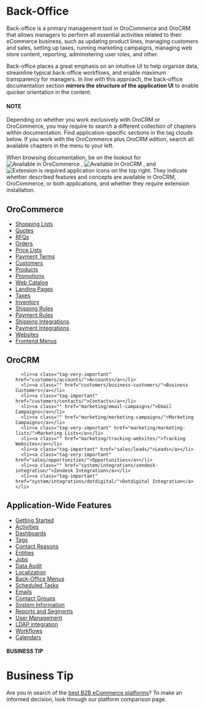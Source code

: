 <!-- meta: description = Back-office manuals for the OroCommerce and OroCRM users -->

# Back-Office

Back-office is a primary management tool in OroCommerce and OroCRM that allows managers to perform all essential activities related to their eCommerce business, such as updating product lines, managing customers and sales, setting up taxes, running marketing campaigns, managing web store content, reporting, administering user roles, and other.

Back-office places a great emphasis on an intuitive UI to help organize data, streamline typical back-office workflows, and enable maximum transparency for managers. In line with this approach, the back-office documentation section **mirrors the structure of the application UI** to enable quicker orientation in the content.

#### NOTE
Depending on whether you work exclusively with OroCRM or OroCommerce, you may require to search a different collection of chapters within documentation. Find application-specific sections in the tag clouds below. If you work with the OroCommerce plus OroCRM edition, search all available chapters in the menu to your left.

When browsing documentation, be on the lookout for  ![Available in OroCommerce](user/img/doctypes/commerce-icon-logo.png)  ,  ![Available in OroCRM](user/img/doctypes/crm-icon-logo.png) , and ![Extension is required](user/img/doctypes/extension-icon-logo.png)  application icons on the top right. They indicate whether described features and concepts are available in OroCRM, OroCommerce, or both applications, and whether they require extension installation.

<h2>OroCommerce</h2>

   <ul class="tag-cloud">
      <li><a class="tag-important" href="sales/shopping-lists/">Shopping Lists</a></li>
      <li><a class="" href="sales/quotes/">Quotes</a></li>
      <li><a class="tag-important" href="sales/rfq/">RFQs</a></li>
      <li><a class="tag-very-important" href="sales/orders/">Orders</a></li>
      <li><a class="" href="sales/price-lists/">Price Lists</a></li>
      <li><a class="" href="sales/payment-terms/">Payment Terms</a></li>
      <li><a class="tag-important" href="customers/customers/">Customers</a></li>
      <li><a class="tag-very-important" href="products/products/">Products</a></li>
      <li><a class="" href="marketing/promotions/">Promotions</a></li>
      <li><a class="tag-very-important" href="marketing/web-catalogs/">Web Catalog</a></li>
      <li><a class="" href="marketing/landing-pages/">Landing Pages</a></li>
      <li><a class="tag-important" href="taxes/">Taxes</a></li>
      <li><a class="tag-very-important" href="inventory/">Inventory</a></li>
      <li><a class="tag-important" href="system/shipping-rules/">Shipping Rules</a></li>
      <li><a class="" href="system/payment-rules/">Payment Rules</a></li>
      <li><a class="" href="system/integrations/shipping-integration/">Shipping Integrations</a></li>
      <li><a class="" href="system/integrations/payment-integration/">Payment Integrations</a></li>
      <li><a class="tag-very-important" href="system/websites/">Websites</a></li>
      <li><a class="" href="system/frontend-menus/">Frontend Menus</a></li>
   </ul><h2>OroCRM</h2>

   <ul class="tag-cloud">

      <li><a class="tag-very-important" href="customers/accounts/">Accounts</a></li>
      <li><a class="" href="customers/business-customers/">Business Customers</a></li>
      <li><a class="tag-important" href="customers/contacts/">Contacts</a></li>
      <li><a class="" href="marketing/email-campaigns/">Email Campaigns</a></li>
      <li><a class="" href="marketing/marketing-campaigns/">Marketing Campaigns</a></li>
      <li><a class="tag-very-important" href="marketing/marketing-lists/">Marketing Lists</a></li>
      <li><a class="" href="marketing/tracking-websites/">Tracking Websites</a></li>
      <li><a class="tag-important" href="sales/leads/">Leads</a></li>
      <li><a class="tag-very-important" href="sales/opportunities/">Opportunities</a></li>
      <li><a class="" href="system/integrations/zendesk-integration/">Zendesk Integration</a></li>
      <li><a class="tag-important" href="system/integrations/dotdigital/">Dotdigital Integration</a></li>
   </ul><h2>Application-Wide Features</h2>

   <ul class="tag-cloud">
      <li><a class="tag-very-important" href="getting-started/">Getting Started</a></li>
      <li><a class="" href="activities/">Activities</a></li>
      <li><a class="tag-very-important" href="dashboards/">Dashboards</a></li>
      <li><a class="" href="system/tags-management/">Tags</a></li>
      <li><a class="" href="system/contact-reasons/">Contact Reasons</a></li>
      <li><a class="tag-very-important" href="system/entities/">Entities</a></li>
      <li><a class="" href="system/jobs/">Jobs</a></li>
      <li><a class="" href="system/data-audit/">Data Audit</a></li>
      <li><a class="tag-very-important" href="system/localization/">Localization</a></li>
      <li><a class="tag" href="system/menus/">Back-Office Menus</a></li>
      <li><a class="" href="system/scheduled-tasks/">Scheduled Tasks</a></li>
      <li><a class="tag-important" href="system/emails/">Emails</a></li>
      <li><a class="" href="system/contact-groups/">Contact Groups</a></li>
      <li><a class="tag" href="system/system-information/">System Information</a></li>
      <li><a class="tag-important" href="reports-segments/">Reports and Segments</a></li>
      <li><a class="tag-very-important" href="system/user-management/">User Management</a></li>
      <li><a class="" href="system/integrations/ldap-integration/">LDAP integration</a></li>
      <li><a class="tag-important" href="system/workflows/">Workflows</a></li>
      <li><a class="" href="system/system-calendars/">Calendars</a></li>
   </ul>

#### BUSINESS TIP
# Business Tip

Are you in search of the <a href="https://oroinc.com/b2b-ecommerce/b2b-ecommerce-comparison" target="_blank">best B2B eCommerce platforms</a>? To make an informed decision, look through our platform comparison page.

<!-- fa-bars = fa-navicon -->
<!-- Ic Tiles is used as Set As Default in saved views, and as tiles in display layout options -->
<!-- IcPencil refers to Rename in Commerce and Inline Editing in CRM -->
<!-- Check mark in the square. -->
<!-- SortDesc is also used as drop-down arrow -->
